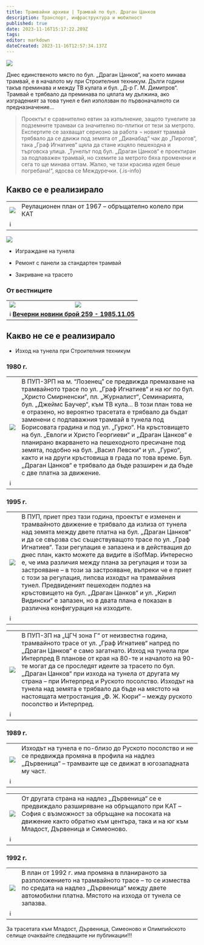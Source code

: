 ```yaml
---
title: Трамвайни архиви | Трамвай по бул. Драган Цанков
description: Транспорт, инфраструктура и мобилност
published: true
date: 2023-11-16T15:17:22.289Z
tags: 
editor: markdown
dateCreated: 2023-11-16T12:57:34.137Z
---
```


  <img src="https://drive.google.com/uc?id=1zriL-tULDSUaiA_9Y7HOtmyBuOv_Xjc-">
  
  
Днес единственото място по бул. „Драган Цанков“, на което минава трамвай, е в началото му при Строителния техникум. Дълги години такъв преминава и между ТВ кулата и бул. „Д-р Г. М. Димитров“. Трамвай е трябвало да преминава по цялата му дължина, ако изграденият за това тунел е бил използван по първоначалното си предназначение…

> Проектът е сравнително евтин за изпълнение, защото тунелите за подземните трамваи са значително по-плитки от тези за метрото. Експертите се захващат сериозно за работа ¬ новият трамвай трябвало да се движи под земята от „Дианабад“ чак до „Пирогов“, така „Граф Игнатиев“ щяла да стане изцяло пешеходна и търговска улица.
> „Тунелът под бул. „Драган Цанков“ е проектиран за подпаважен трамвай, но схемите за метрото бяха променени и сега то ще минава оттам. Жалко, че тази красива идея беше погребана!“, ядосва се Междуречки.
{.is-info}


## Какво се е реализирало

<div class="table-responsive"><table style="width:100%"><tr>
<td><img src="https://drive.google.com/uc?id=1jlzTnwe1UOSG7B4qgwOHQfNtkPFLd_a0"></td>
<td>Реулационен план от 1967 – обръщателно колело при КАТ </tr>
  <td colspan=2 >ℹ️ <a href=""><b></b></a></td></table></div>
  
  <img src="https://drive.google.com/uc?id=1TRkoQEIsdfbTXfAPwjwYDUrKl1Vf3-h_">
   
  
- Изграждане на тунела


- Ремонт с панели за стандартен трамвай


- Закриване на трасето

### От вестниците
<div class="table-responsive"><table style="width:100%"><tr>
<td><img src="https://drive.google.com/uc?id=1v4J23JseJO5nql03kPui_W10MBENSBO6"></td>
<td><img src="https://drive.google.com/uc?id=1t7xyG5LdMM7yysMkk9N_N4IlG3Hn11YT">
 </tr>
  <td colspan=2 >ℹ️ <a href="/bg/literature/vecherni-novini-1985"><b>Вечерни новини брой 259 - 1985.11.05</b></a></td></table></div>
  
  
  
## Какво не се е реализирало

- Изход на тунела при Строителния техникум

### 1980 г.
<div class="table-responsive"><table style="width:100%"><tr>
<td><img src="https://drive.google.com/uc?id=1hd4P-TsmmMhB5BF1eJcujTBAlyRU5imm"></td>
<td>В ПУП-ЗРП на м. “Лозенец” се предвижда премахване на трамвайното трасе по ул. „Граф Игнатиев“ и на юг по бул. „Христо Смирненски“, пл. „Журналист“, Семинарията, бул. „Джеймс Баучер“, към ТВ кула... В този план това не е отразено, но вероятно трасетата е трябвало да бъдат заменени с подпаважния трамвай в тунела под Борисовата градина и под ул. „Гурко“. На кръстовището на бул. „Евлоги и Христо Георгиеви“ и „Драган Цанков“ е планирано вкарването на пешеходното пресичане под земята, подобно на бул. „Васил Левски“ и ул. „Гурко“, както и на други кръстовища в града по това време. Бул. „Драган Цанков“ е трябвало да бъде разширен и да бъде с две платна за движение. </tr>
  <td colspan=2 >ℹ️ <a href=""><b></b></a></td></table></div>
  


### 1995 г.
<div class="table-responsive"><table style="width:100%"><tr>
<td><img src="https://drive.google.com/uc?id=1XdHzNlGbGlNtF33N2jmpTl1lgxwxdN9i"></td>
<td>В ПУП, приет през тази година, проектът е изменен и трамвайното движение е трябвало да излиза от тунела над земята между двете платна на бул. „Драган Цанков“ и да се свързва със съществуващото трасе по ул. „Граф Игнатиев“. Тази регулация е запазена и в действащия до днес план, както можете да видите в iSofMap.
Интересно е, че има различия между плана за регулация и този за застрояване – в този за застрояване, въпреки че е приет с този за регулация, липсва изходът на трамвайния тунел. Предвиденият пешеходен подлез на кръстовището на бул. „Драган Цанков“ и ул. „Кирил Видински“ е запазен, но в двата плана е показан в различна конфигурация на изходите. </tr>
  <td colspan=2 >ℹ️ <a href=""><b></b></a></td></table></div>
  
  
<div class="table-responsive"><table style="width:100%"><tr>
<td><img src="https://drive.google.com/uc?id=18ZhZTUEaWEXchSaU4vghAyjBOKJEsmpx"></td>
<td>В ПУП-ЗП на „ЦГЧ зона Г“ от неизвестна година, трамвайното трасе от ул. „Граф Игнатиев“ напред по „Драган Цанков“ е само загатнато.
Изход на тунела при Интерпред
В планове от края на 80-те и началото на 90-те могат да се проследят идеите за трасето по бул. „Драган Цанков“ при изхода на тунела от другата му страна – при Интерпред и Руското посолство. Изходът на тунела над земята е трябвало да бъде на мястото на настоящата метростанция „Ф. Ж. Кюри“ – между руското посолство и Интерпред.
</tr>
  <td colspan=2 >ℹ️ <a href=""><b></b></a></td></table></div>
  


###  1989 г.
<div class="table-responsive"><table style="width:100%"><tr>
<td><img src="https://drive.google.com/uc?id=1S86OGDvMtoDN-CXKx-l_D8IBXaHV4mpJ"></td>
<td>Изходът на тунела е по-близо до Руското посолство и не се предвижда промяна в профила на надлез „Дървеница“ – трамваите ще се движат в югозападната му част.</tr>
  <td colspan=2 >ℹ️ <a href=""><b></b></a></td></table></div>
  
  
<div class="table-responsive"><table style="width:100%"><tr>
<td><img src="https://drive.google.com/uc?id=
1RBRTQst2ATBcR2ZrIZUxnoe32J6BPxBa
"></td>
<td>От другата страна на надлез „Дървеница“ се е предвиждало разширяване на обръщалото при КАТ –София с възможност за обръщане на посоката на движение както обратно към центъра, така и на юг към Младост, Дървеница и Симеоново. </tr>
  <td colspan=2 >ℹ️ <a href=""><b></b></a></td></table></div>
  
  


### 1992 г.
<div class="table-responsive"><table style="width:100%"><tr>
<td><img src="https://drive.google.com/uc?id=1z8dI0kom-z6T6mzIxinrJHiVEJLBD20i"></td>
<td>В план от 1992 г. има промяна в планираното за разположението на трамвайното трасе – то се измества по средата на надлез „Дървеница“ между двете автомобилни платна. Мястото на изхода от тунела се запазва. </tr>
  <td colspan=2 >ℹ️ <a href=""><b></b></a></td></table></div>
  
  
  
  

За трасетата към Младост, Дървеница, Симеоново и Олимпийското селище очаквайте следващите ни публикации!!!
